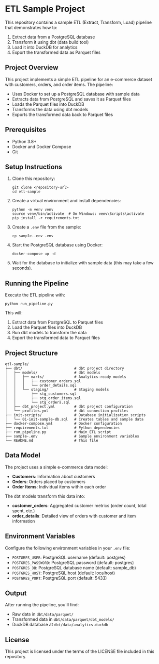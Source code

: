 # ETL Sample Project

This repository contains a sample ETL (Extract, Transform, Load) pipeline that demonstrates how to:
1. Extract data from a PostgreSQL database
2. Transform it using dbt (data build tool)
3. Load it into DuckDB for analytics
4. Export the transformed data as Parquet files

## Project Overview

This project implements a simple ETL pipeline for an e-commerce dataset with customers, orders, and order items. The pipeline:

- Uses Docker to set up a PostgreSQL database with sample data
- Extracts data from PostgreSQL and saves it as Parquet files
- Loads the Parquet files into DuckDB
- Transforms the data using dbt models
- Exports the transformed data back to Parquet files

## Prerequisites

- Python 3.8+
- Docker and Docker Compose
- Git

## Setup Instructions

1. Clone this repository:
   ```
   git clone <repository-url>
   cd etl-sample
   ```

2. Create a virtual environment and install dependencies:
   ```
   python -m venv venv
   source venv/bin/activate  # On Windows: venv\Scripts\activate
   pip install -r requirements.txt
   ```

3. Create a `.env` file from the sample:
   ```
   cp sample-.env .env
   ```

4. Start the PostgreSQL database using Docker:
   ```
   docker-compose up -d
   ```

5. Wait for the database to initialize with sample data (this may take a few seconds).

## Running the Pipeline

Execute the ETL pipeline with:

```
python run_pipeline.py
```

This will:
1. Extract data from PostgreSQL to Parquet files
2. Load the Parquet files into DuckDB
3. Run dbt models to transform the data
4. Export the transformed data to Parquet files

## Project Structure

```
etl-sample/
├── dbt/                        # dbt project directory
│   ├── models/                 # dbt models
│   │   ├── marts/              # Analytics-ready models
│   │   │   ├── customer_orders.sql
│   │   │   └── order_details.sql
│   │   └── staging/            # Staging models
│   │       ├── stg_customers.sql
│   │       ├── stg_order_items.sql
│   │       └── stg_orders.sql
│   ├── dbt_project.yml         # dbt project configuration
│   └── profiles.yml            # dbt connection profiles
├── init-scripts/               # Database initialization scripts
│   └── 01-init-sample-db.sql   # Creates tables and sample data
├── docker-compose.yml          # Docker configuration
├── requirements.txt            # Python dependencies
├── run_pipeline.py             # Main ETL script
├── sample-.env                 # Sample environment variables
└── README.md                   # This file
```

## Data Model

The project uses a simple e-commerce data model:

- **Customers**: Information about customers
- **Orders**: Orders placed by customers
- **Order Items**: Individual items within each order

The dbt models transform this data into:

- **customer_orders**: Aggregated customer metrics (order count, total spent, etc.)
- **order_details**: Detailed view of orders with customer and item information

## Environment Variables

Configure the following environment variables in your `.env` file:

- `POSTGRES_USER`: PostgreSQL username (default: postgres)
- `POSTGRES_PASSWORD`: PostgreSQL password (default: postgres)
- `POSTGRES_DB`: PostgreSQL database name (default: sample_db)
- `POSTGRES_HOST`: PostgreSQL host (default: localhost)
- `POSTGRES_PORT`: PostgreSQL port (default: 5433)

## Output

After running the pipeline, you'll find:

- Raw data in `dbt/data/parquet/`
- Transformed data in `dbt/data/parquet/dbt_models/`
- DuckDB database at `dbt/data/analytics.duckdb`

## License

This project is licensed under the terms of the LICENSE file included in this repository.